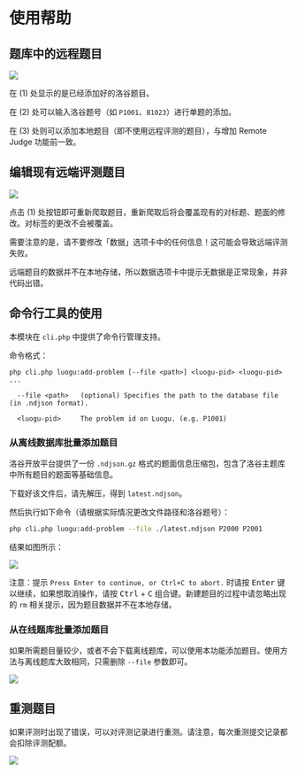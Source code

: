 # 使用帮助

## 题库中的远程题目

![](https://arina.loli.net/2023/03/29/EM2lqdt6rGQeyo8.png)

在 (1) 处显示的是已经添加好的洛谷题目。

在 (2) 处可以输入洛谷题号（如 `P1001`、`B1023`）进行单题的添加。

在 (3) 处则可以添加本地题目（即不使用远程评测的题目），与增加 Remote Judge 功能前一致。

## 编辑现有远端评测题目

![](https://arina.loli.net/2023/03/29/HAayJjdbcY937wt.png)

点击 (1) 处按钮即可重新爬取题目，重新爬取后将会覆盖现有的对标题、题面的修改。对标签的更改不会被覆盖。

需要注意的是，请不要修改「数据」选项卡中的任何信息！这可能会导致远端评测失败。

远端题目的数据并不在本地存储，所以数据选项卡中提示无数据是正常现象，并非代码出错。

## 命令行工具的使用

本模块在 `cli.php` 中提供了命令行管理支持。

命令格式：

```text
php cli.php luogu:add-problem [--file <path>] <luogu-pid> <luogu-pid> ...

  --file <path>   (optional) Specifies the path to the database file (in .ndjson format).

  <luogu-pid>     The problem id on Luogu. (e.g. P1001)
```

### 从离线数据库批量添加题目

洛谷开放平台提供了一份 `.ndjson.gz` 格式的题面信息压缩包，包含了洛谷主题库中所有题目的题面等基础信息。

下载好该文件后，请先解压，得到 `latest.ndjson`。

然后执行如下命令（请根据实际情况更改文件路径和洛谷题号）：

```bash
php cli.php luogu:add-problem --file ./latest.ndjson P2000 P2001
```

结果如图所示：

![](https://arina.loli.net/2023/03/29/hp6LHwmXnSojI29.png)

注意：提示 `Press Enter to continue, or Ctrl+C to abort.` 时请按 <kbd>Enter</kbd> 键以继续，如果想取消操作，请按 <kbd>Ctrl</kbd> + <kbd>C</kbd> 组合键。新建题目的过程中请忽略出现的 `rm` 相关提示，因为题目数据并不在本地存储。

### 从在线题库批量添加题目

如果所需题目量较少，或者不会下载离线题库，可以使用本功能添加题目。使用方法与离线题库大致相同，只需删除 `--file` 参数即可。

![](https://arina.loli.net/2023/03/29/YotqgHwx98zMbuv.png)

## 重测题目

如果评测时出现了错误，可以对评测记录进行重测。请注意，每次重测提交记录都会扣除评测配额。

![](https://arina.loli.net/2023/03/29/rXKEFu4k2tCPn3W.png)
